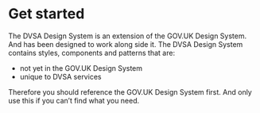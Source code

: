 # Get started

The DVSA Design System is an extension of the GOV.UK Design System. And has been designed to work along side it. The DVSA Design System contains styles, components and patterns that are:

<ul class="govuk-list govuk-list--bullet">
<li>not yet in the GOV.UK Design System</li>
<li>unique to DVSA services</li>
</ul>

Therefore you should reference the GOV.UK Design System first. And only use this if you can’t find what you need.
